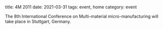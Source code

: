 title: 4M 2011
date: 2021-03-31
tags: event, home
category: event

The 8th International Conference on Multi-material micro-manufacturing will take place in Stuttgart,  Germany.